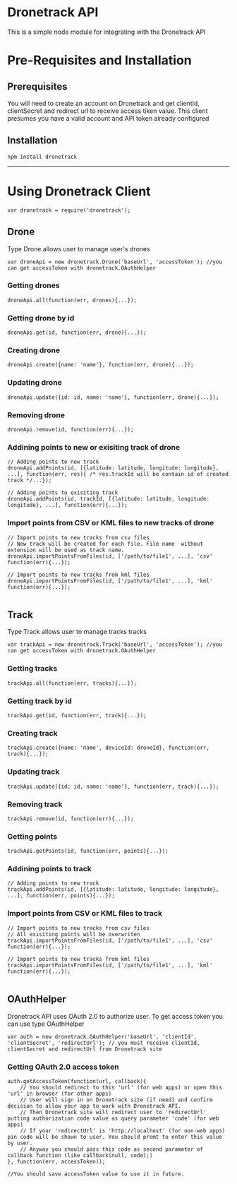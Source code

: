 # Dronetrack API

This is a simple node module for integrating with the Dronetrack  API

# Pre-Requisites and Installation
## Prerequisites

You will need to create an account on Dronetrack and get clientId, clientSecret and redirect url to receive access tiken value.
This client presumes you have a valid account and API token already configured

## Installation 
```shell
npm install dronetrack

```

---

# Using Dronetrack Client

```
var dronetrack = require('dronetrack');
```

## Drone

Type Drone allows user to manage user's drones

```
var droneApi = new dronetrack.Drone('baseUrl', 'accessToken'); //you can get accessToken with dronetrack.OAuthHelper

```

### Getting drones
```
droneApi.all(function(err, drones){...});
```

### Getting drone by id
```
droneApi.get(id, function(err, drone){...});
```

### Creating drone
```
droneApi.create({name: 'name'}, function(err, drone){...});
```

### Updating drone
```
droneApi.update({id: id, name: 'name'}, function(err, drone){...});
```

### Removing drone
```
droneApi.remove(id, function(err){...});
```

### Addining points to new or exisiting track of drone
```
// Adding points to new track
droneApi.addPoints(id, [{latitude: latitude, longitude: longitude}, ...], function(err, res){ /* res.trackId will be contain id of created track */...}); 

// Adding points to exisiting track
droneApi.addPoints(id, trackId, [{latitude: latitude, longitude: longitude}, ...], function(err){...}); 

```

### Import points from CSV or KML files to new tracks of drone

```
// Import points to new tracks from csv files
// New track will be created for each file. File name  without extension will be used as track name.
droneApi.importPointsFromFiles(id, ['/path/to/file1', ...], 'csv' function(err){...}); 

// Import points to new tracks from kml files
droneApi.importPointsFromFiles(id, ['/path/to/file1', ...], 'kml' function(err){...}); 


```


## Track

Type Track allows user to manage tracks tracks

```
var trackApi = new dronetrack.Track('baseUrl', 'accessToken'); //you can get accessToken with dronetrack.OAuthHelper

```

### Getting tracks
```
trackApi.all(function(err, tracks){...});
```

### Getting track by id
```
trackApi.get(id, function(err, track){...});
```

### Creating track
```
trackApi.create({name: 'name', deviceId: droneId}, function(err, track){...});
```

### Updating track
```
trackApi.update({id: id, name: 'name'}, function(err, track){...});
```

### Removing track
```
trackApi.remove(id, function(err){...});
```

### Getting points
```
trackApi.getPoints(id, function(err, points){...});
```

### Addining points to track
```
// Adding points to new track
trackApi.addPoints(id, [{latitude: latitude, longitude: longitude}, ...], function(err, points){...}); 

```

### Import points from CSV or KML files to  track

```
// Import points to new tracks from csv files
// All exisiting points will be overwriten
trackApi.importPointsFromFiles(id, ['/path/to/file1', ...], 'csv' function(err){...}); 

// Import points to new tracks from kml files
trackApi.importPointsFromFiles(id, ['/path/to/file1', ...], 'kml' function(err){...}); 


```

## OAuthHelper

Dronetrack API uses OAuth 2.0 to authorize user. To get access token you can use type  OAuthHelper

```
var auth = new dronetrack.OAuthHelper('baseUrl', 'clientId', 'clientSecret', 'redirectUrl'); // you must receive clientId, clientSecret and redirectUrl from Dronetrack site
```

### Getting OAuth 2.0 access token

```
auth.getAccessToken(function(url, callback){
    // You should redirect to this 'url' (for web apps) or open this 'url' in browser (for other apps)
    // User will sign in on Dronetrack site (if need) and confirm decision to allow your app to work with Dronetrack API.
    // Then Dronetrack site will redirect user to 'redirectUrl' putting authorization code value as query parameter 'code' (for web apps)
    // If your 'redirectUrl' is 'http://localhost' (for non-web apps) pin code will be shown to user. You should promt to enter this value by user.
    // Anyway you should pass this code as second parameter of callback function (like callback(null, code);)
}, function(err, accessToken));

//You should save accessToken value to use it in future.

```
